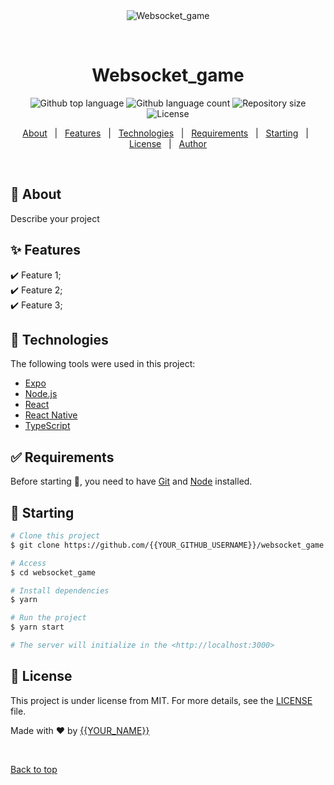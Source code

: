<div align="center" id="top"> 
  <img src="./.github/app.gif" alt="Websocket_game" />

&#xa0;

  <!-- <a href="https://websocket_game.netlify.app">Demo</a> -->
</div>

<h1 align="center">Websocket_game</h1>

<p align="center">
  <img alt="Github top language" src="https://img.shields.io/github/languages/top/{{YOUR_GITHUB_USERNAME}}/websocket_game?color=56BEB8">

  <img alt="Github language count" src="https://img.shields.io/github/languages/count/{{YOUR_GITHUB_USERNAME}}/websocket_game?color=56BEB8">

  <img alt="Repository size" src="https://img.shields.io/github/repo-size/{{YOUR_GITHUB_USERNAME}}/websocket_game?color=56BEB8">

  <img alt="License" src="https://img.shields.io/github/license/{{YOUR_GITHUB_USERNAME}}/websocket_game?color=56BEB8">

  <!-- <img alt="Github issues" src="https://img.shields.io/github/issues/{{YOUR_GITHUB_USERNAME}}/websocket_game?color=56BEB8" /> -->

  <!-- <img alt="Github forks" src="https://img.shields.io/github/forks/{{YOUR_GITHUB_USERNAME}}/websocket_game?color=56BEB8" /> -->

  <!-- <img alt="Github stars" src="https://img.shields.io/github/stars/{{YOUR_GITHUB_USERNAME}}/websocket_game?color=56BEB8" /> -->
</p>

<!-- Status -->

<!-- <h4 align="center">
	🚧  Websocket_game 🚀 Under construction...  🚧
</h4>

<hr> -->

<p align="center">
  <a href="#dart-about">About</a> &#xa0; | &#xa0; 
  <a href="#sparkles-features">Features</a> &#xa0; | &#xa0;
  <a href="#rocket-technologies">Technologies</a> &#xa0; | &#xa0;
  <a href="#white_check_mark-requirements">Requirements</a> &#xa0; | &#xa0;
  <a href="#checkered_flag-starting">Starting</a> &#xa0; | &#xa0;
  <a href="#memo-license">License</a> &#xa0; | &#xa0;
  <a href="https://github.com/{{YOUR_GITHUB_USERNAME}}" target="_blank">Author</a>
</p>

<br>

## :dart: About

Describe your project

## :sparkles: Features

:heavy_check_mark: Feature 1;\
:heavy_check_mark: Feature 2;\
:heavy_check_mark: Feature 3;

## :rocket: Technologies

The following tools were used in this project:

- [Expo](https://expo.io/)
- [Node.js](https://nodejs.org/en/)
- [React](https://pt-br.reactjs.org/)
- [React Native](https://reactnative.dev/)
- [TypeScript](https://www.typescriptlang.org/)

## :white_check_mark: Requirements

Before starting :checkered_flag:, you need to have [Git](https://git-scm.com) and [Node](https://nodejs.org/en/) installed.

## :checkered_flag: Starting

```bash
# Clone this project
$ git clone https://github.com/{{YOUR_GITHUB_USERNAME}}/websocket_game

# Access
$ cd websocket_game

# Install dependencies
$ yarn

# Run the project
$ yarn start

# The server will initialize in the <http://localhost:3000>
```

## :memo: License

This project is under license from MIT. For more details, see the [LICENSE](LICENSE.md) file.

Made with :heart: by <a href="https://github.com/{{YOUR_GITHUB_USERNAME}}" target="_blank">{{YOUR_NAME}}</a>

&#xa0;

<a href="#top">Back to top</a>
